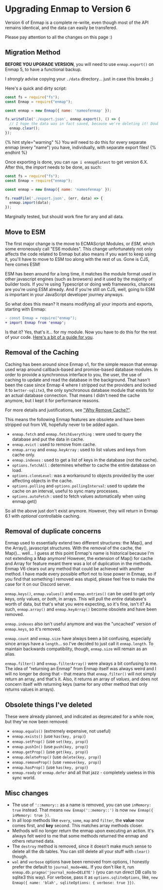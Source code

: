 # Upgrading Enmap to Version 6

Version 6 of Enmap is a complete re-write, even though most of the API remains identical, and the data can easily be transfered.

Please pay attention to all the changes on this page :) 

## Migration Method

**BEFORE YOU UPGRADE VERSION**, you will need to use `enmap.export()` on Enmap 5, to have a functional backup. 

I *strongly* advise copying your `./data` directory... just in case this breaks ;) 

Here's a quick and dirty script:

```js
const fs = require("fs");
const Enmap = require("enmap");

const enmap = new Enmap({ name: 'nameofenmap' });

fs.writeFile('./export.json', enmap.export(), () => {
  // I hope the data was in fact saved, because we're deleting it! Double-check your backup file size.
  enmap.clear();
});
```

{% hint style="warning" %}
You *will* need to do this for every separate enmap (every "name") you have, individually, with separate export files!
{% endhint %}

Once exporting is done, you can `npm i enmap@latest` to get version 6.X. After this, the *import* needs to be done, as such:

```js
const fs = require("fs");
const Enmap = require("enmap");

const enmap = new Enmap({ name: 'nameofenmap' });

fs.readFile('./export.json', (err, data) => {
  enmap.import(data);
});
```

Marginally tested, but should work fine for any and all data.

## Move to ESM

The first major change is the move to ECMAScript Modules, or *ESM*, which some erroneously call "ES6 modules". This change unfortunately not only
affects the code related to Enmap but also means if you want to keep using it, you'll have to move to ESM too along with the rest of us. Gone is
CJS, here comes ESM!

ESM has been around for a long time, it matches the module format used in other javascript engines (such as browsers) and it used by the majority
of builder tools. If you're using Typescript or doing web frameworks, chances are you're using ESM already. And if you're still on CJS, well,
going to ESM is important in your JavaScript developer journey anyways.

So what does this mean? It means modifying all your imports and exports, starting with Enmap:
```diff
- const Enmap = require("enmap");
+ import Enmap from 'enmap';
```

Is that it? Yes, that's it... for my module. Now you have to do this for the rest of your code. [Here's a bit of a guide for you](../help/CJStoESM.md).

## Removal of the Caching

Caching has been around since Enmap v1, for the simple reason that enmap used wrap around callback-based and promise-based database modules. 
In order to provide a synchronous interface to you, the user, the use of caching to update and read the database in the background. That
hasn't been the case since Enmap 4 where I stripped out the providers and locked it to `better-sqlite3`, the only synchronous database module
that exists for an actual database connection. That means I didn't need the cache anymore, but I kept it for performance reasons.

For more details and justifications, see ["Why Remove Cache?"](../blog-posts/why-remove-cache.md).

This means the following Enmap features are obsolete and have been stripped out from V6, hopefully never to be added again. 

- `enmap.fetch` and `enmap.fetchEverything` : were used to query the database and put the data in cache.
- `enmap.evict` : used to remove from cache.
- `enmap.array` and `enmap.keyArray` : used to list values and keys from cache only.
- `enmap.indexes` : used to get a list of keys in the database (not the cache).
- `options.fetchAll` : determines whether to cache the entire database on load.
- `options.cloneLevel`: was a workaround to objects provided by the user affecting objects in the cache.
- `options.polling` and `options.pollingInterval`: used to update the cache on an interval, useful to sync many processes.
- `options.autoFetch` : used to fetch values automatically when using enmap.get()

So all the above just don't exist anymore. However, they will return in Enmap 6.1 with *optional* controllable caching.

## Removal of duplicate concerns 

Enmap used to essentially extend two different structures: the Map(), and the Array(), javascript structures. With the removal of the cache, 
the Map()... well... I guess at this point Enmap's name is historical because I'm not extending a Map anymore! However, the extension of Map()
for cache and Array for feature meant there was a lot of duplication in the methods. Enmap V6 clears out any method that could be achieved with
another method. I have made every possible effort not to lose power in Enmap, so if you find that something I removed was stupid, please feel
free to make the case for it on our Discord server.

`enmap.keys()`, `enmap.values()` and `enmap.entries()` can be used to get only keys, only values, or *both*, in arrays. This will pull the *entire*
database's worth of data, but that's what you were expecting, so it's fine, isn't it? As such, `enmap.array()` and `enmap.keyArray()` become
obsolete and have been removed.

`enmap.indexes` also isn't useful anymore and was the "uncached" version of `enmap.keys`, so it's removed.

`enmap.count` and `enmap.size` have always been a bit confusing, especially since arrays have a `length`... so I've decided to just call it `enmap.length`.
To maintain backwards compatibility, though, `enmap.size` will remain as an alias.

`enmap.filter()` and `enmap.filterArray()` were always a bit confusing to me. The idea of "returning an Enmap" from Enmap itself was always weird and I
will no longer be doing that - that means that `enmap.filter()` will not simply return an array, and that's it. Also, it returns an array of *values*,
and does not concern itself with returning keys (same for any other method that only returns values in arrays).

## Obsolete things I've deleted

These were already planned, and indicated as deprecated for a while now, but they've now been removed:

- `enmap.equals()` (extremely expensive, not useful)
- `enmap.exists()` (use `has(key, prop)`)
- `enmap.setProp()` (use `set(key, prop)`) 
- `enmap.pushIn()` (use `push(key, prop)`) 
- `enmap.getProp()` (use `get(key, prop)`) 
- `enmap.deleteProp()` (use `delete(key, prop)`) 
- `enmap.removeProp()` (use `remove(key, prop)`) 
- `enmap.hasProp()` (use `has(key, prop)`) 
- `enmap.ready` or `enmap.defer` and all that jazz - completely useless in this sync world.

## Misc changes

- The use of `'::memory::` as a name is removed, you can use `inMemory: true` instead. That means `new Enmap('::memory::')` is now `new Enmap({ inMemory: true })`.
- In all loop methods like `every`, `some`, `map` and `filter`, the **value** now comes first, and **key** second. This matches array methods closer.
- Methods will no longer return the enmap upon executing an action. It's always felt weird to me that some methods returned the enmap and others returned data.
- The `destroy` method is removed, since it doesn't make much sense to delete all the db tables. You can still delete all your stuff with `clear()` though.
- `wal` and `verbose` options have been removed from options, I honestly prefer the default to `journal_mode=WAL`. If you don't like it, run
  `enmap.db.pragma('journal_mode=DELETE')` (you can run direct DB calls to sqlite3 this way). For verbose, pass it as `options.sqliteOptions`, like, 
  `new Enmap({ name: 'blah', sqliteOptions: { verbose: true }})`.
